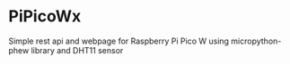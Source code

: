 # PiPicoWx
Simple rest api and webpage for Raspberry Pi Pico W using micropython-phew library and DHT11 sensor
